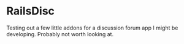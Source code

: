 RailsDisc
=========

Testing out a few little addons for a discussion forum app I might be developing. Probably not worth looking at.
